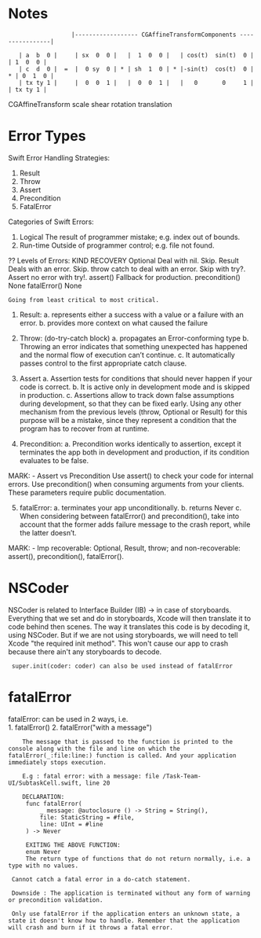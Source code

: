 # Notes

                      |------------------ CGAffineTransformComponents ----------------|
 
       | a  b  0 |     | sx  0  0 |   |  1  0  0 |   | cos(t)  sin(t)  0 |   | 1  0  0 |
       | c  d  0 |  =  |  0 sy  0 | * | sh  1  0 | * |-sin(t)  cos(t)  0 | * | 0  1  0 |
       | tx ty 1 |     |  0  0  1 |   |  0  0  1 |   |   0       0     1 |   | tx ty 1 |
   CGAffineTransform      scale           shear            rotation          translation
 
# Error Types

Swift Error Handling Strategies:
 1. Result
 2. Throw
 3. Assert
 4. Precondition
 5. FatalError
 
 Categories of Swift Errors:
 1. Logical
    The result of programmer mistake; e.g. index out of bounds.
 2. Run-time
    Outside of programmer control; e.g. file not found.
 
 ??
 Levels of Errors:
        KIND                   RECOVERY
      Optional<T>         Deal with nil. Skip.
       Result<T>          Deals with an error. Skip.
        throw             catch to deal with an error. Skip with try?. Assert no  error with try!.
       assert()           Fallback for production.
    precondition()        None
      fatalError()        None
 
    Going from least critical to most critical.
 
 1. Result:
    a. represents either a success with a value or a failure with an error.
    b. provides more context on what caused the failure
 
 2. Throw:         (do-try-catch block)
    a. propagates an Error-conforming type
    b. Throwing an error indicates that something unexpected has happened and the normal flow of execution can’t continue.
    c. It automatically passes control to the first appropriate catch clause.
 
 3. Assert
    a. Assertion tests for conditions that should never happen if your code is correct.
    b. It is active only in development mode and is skipped in production.
    c. Assertions allow to track down false assumptions during development, so that they can be fixed early. Using any other mechanism from the previous levels (throw, Optional or Result) for this purpose will be a mistake, since they represent a condition that the program has to recover from at runtime.
 
 4. Precondition:
    a. Precondition works identically to assertion, except it terminates the app both in development and production, if its condition evaluates to be false.
 
 MARK: - Assert vs Precondition
 Use assert() to check your code for internal errors.
 Use precondition() when consuming arguments from your clients. These parameters require public documentation.
 
 5. fatalError:
    a. terminates your app unconditionally.
    b. returns Never
    c. When considering between fatalError() and precondition(), take into account that the former adds failure message to the crash report, while the latter doesn’t.

 MARK: - Imp
 recoverable: Optional, Result, throw;
 and non-recoverable: assert(), precondition(), fatalError().

  
  # NSCoder
  NSCoder is related to Interface Builder (IB) -> in case of storyboards.
     Everything that we set and do in storyboards, Xcode will then translate it to code behind then scenes. The way it translates this code is by decoding it, using NSCoder.
     But if we are not using storyboards, we will need to tell Xcode "the required init method". This won't cause our app to crash because there ain't any storyboards to decode.
     
     super.init(coder: coder) can also be used instead of fatalError
  
  
  # fatalError
  fatalError: can be used in 2 ways, i.e. <br>
     1. fatalError()
     2. fatalError("with a message") 
  
        The message that is passed to the function is printed to the console along with the file and line on which the fatalError(_:file:line:) function is called. And your application immediately stops execution.
     
        E.g : fatal error: with a message: file /Task-Team-UI/SubtaskCell.swift, line 20
     
        DECLARATION:
         func fatalError(
             _ message: @autoclosure () -> String = String(),
             file: StaticString = #file,
             line: UInt = #line
         ) -> Never
     
         EXITING THE ABOVE FUNCTION:
         enum Never
         The return type of functions that do not return normally, i.e. a type with no values.
     
     Cannot catch a fatal error in a do-catch statement.
     
     Downside : The application is terminated without any form of warning or precondition validation.
     
     Only use fatalError if the application enters an unknown state, a state it doesn't know how to handle. Remember that the application will crash and burn if it throws a fatal error.
